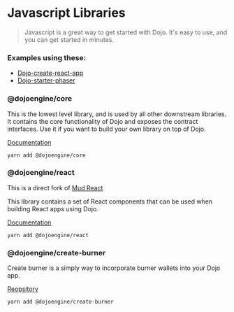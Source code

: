 # Javascript Libraries

> Javascript is a great way to get started with Dojo. It's easy to use, and you can get started in minutes.

### Examples using these:

- [Dojo-create-react-app](https://github.com/dojoengine/dojo-starter-react-app)
- [Dojo-starter-phaser](https://github.com/dojoengine/dojo-starter-phaser)

### @dojoengine/core

This is the lowest level library, and is used by all other downstream libraries. It contains the core functionality of Dojo and exposes the contract interfaces. Use it if you want to build your own library on top of Dojo.

[Documentation](./npm/core.md)

```console
yarn add @dojoengine/core
```

### @dojoengine/react

This is a direct fork of [Mud React](https://github.com/latticexyz/mud/tree/main/packages)

This library contains a set of React components that can be used when building React apps using Dojo.

[Documentation](./npm/react.md)

```console
yarn add @dojoengine/react
```

### @dojoengine/create-burner

Create burner is a simply way to incorporate burner wallets into your Dojo app.

[Reopsitory](https://github.com/dojoengine/create-burner)

```console
yarn add @dojoengine/create-burner
```
